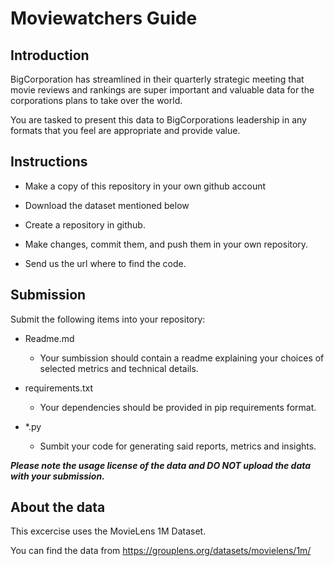 # Moviewatchers Guide

## Introduction
 BigCorporation has streamlined in their quarterly strategic meeting that movie reviews and rankings are super important and valuable data for the corporations plans to take over the world.

 You are tasked to present this data to BigCorporations leadership in any formats that you feel are appropriate and provide value.

## Instructions

- Make a copy of this repository in your own github account

- Download the dataset mentioned below

- Create a repository in github.

- Make changes, commit them, and push them in your own repository.

- Send us the url where to find the code.

## Submission

Submit the following items into your repository:
- Readme.md
   - Your sumbission should contain a readme explaining your choices of selected metrics and technical details.

- requirements.txt
  - Your dependencies should be provided in pip requirements format.

- *.py
  - Sumbit your code for generating said reports, metrics and insights.

***Please note the usage license of the data and DO NOT upload the data with your submission.***

## About the data

This excercise uses the MovieLens 1M Dataset.

You can find the data from 
https://grouplens.org/datasets/movielens/1m/

